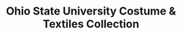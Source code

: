---
layout: repo
title: "Ohio State University Costume & Textiles Collection"
id: 437
permalink: repos/437/
---